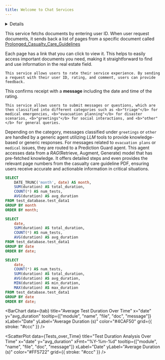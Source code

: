 ```yaml
---
title: Welcome to Chat Services
---
```


<Details title='Intro '>
  A service that facilitates uniform interaction for users with agents and LLMS across the real estate sector.

</Details>

<Accordion>
  <AccordionItem title="Content Service">

This service fetchs documents by entering user ID. When user request documents, it sends back a list of pages from a specific document called [Prolonged_Casualty_Care_Guidelines](/static/21-12_JTS_Prolonged_Casualty_Care_Guidelines.pdf)

Each page has a link that you can click to view it. This helps to easily access important documents you need, making it straightforward to find and use information in the real estate field.

  </AccordionItem>
  <AccordionItem title="Rating Service">

    This service allows users to rate their service experience. By sending a request with their user ID, rating, and comment, users can provide feedback.

This confirms receipt with a <b>message</b> including the date and time of the rating. 

  </AccordionItem>
  <AccordionItem title="Agent Interaction">

    This service allows users to submit messages or questions, which are then classified into different categories such as <b>"triage"</b> for medical emergencies, <b>"evacuation planning"</b> for disaster scenarios, <b>"greetings"</b> for social interactions, and <b>"other"</b> for general queries.

Depending on the category, messages classified under `greetings` or `other` are handled by a generic agent utilizing _LLM_ tools to provide knowledge-based or generic responses. For messages related to `evacuation plans` or `medical` issues, they are routed to a Prediction Guard agent. This agent accesses data from a _RAG_(Retrieve, Augment, Generate) model that has pre-fetched knowledge. It offers detailed steps and even provides the relevant page numbers from the casualty care guideline PDF, ensuring users receive accurate and actionable information in critical situations.

  </AccordionItem>
</Accordion>

<!-- <DownloadData data={name} text="Click Here"/> -->

<!-- <Tabs>
    <Tab label="First Tab">
        Content of the First Tab

        You can use **markdown** here too!
    </Tab>
    <Tab label="Second Tab">
        Content of the Second Tab

        Here's a [link](https://www.google.com)
    </Tab>
</Tabs> -->

<!-- Query to get total duration and number of tests per month -->
```sql table1
SELECT
    DATE_TRUNC('month', date) AS month,
    SUM(duration) AS total_duration,
    COUNT(*) AS num_tests,
    AVG(duration) AS avg_duration
FROM test_database.test_data1
GROUP BY month
ORDER BY month;
```

<!-- 
 Query to get total duration and number of tests per day -->
```sql table2
SELECT
    date,
    SUM(duration) AS total_duration,
    COUNT(*) AS num_tests,
    AVG(duration) AS avg_duration
FROM test_database.test_data1
GROUP BY date
ORDER BY date;
```

```sql Tests_over_Time
SELECT
    date,
    COUNT(*) AS num_tests,
    SUM(duration) AS total_duration,
    AVG(duration) AS avg_duration,
    MIN(duration) AS min_duration,
    MAX(duration) AS max_duration
FROM test_database.test_data1
GROUP BY date
ORDER BY date;
```


<!-- <Details title="Definitions">
    
    Definition of metrics in Solutions Targets

    ### Time to Proposal

    Average number of days it takes to create a proposal for a customer

    *Calculation:*
    Sum of the number of days it took to create each proposal, divided by the number of proposals created

    *Source:*
    Hubspot

</Details> -->

<!-- <BigLink href='page1'>
  My Big Link
</BigLink> -->

<!-- ## title: Evidence uses Markdown

Markdown can be used to write expressively in text.

- it supports lists,
- **bolding**, _italics_ and `inline code`,
- links to [external sites](https://google.com) and other [Evidence pages](page1)

{@partial "my-first-partial.md"}

And some content specific to this page.

# This is my first partial

This is some content in the partial.

-- ```python
-- names = ["Alice", "Bob", "Charlie"]

-- for name in names:
--     print("Hello, " + name)
-- ```

> This is a blockquote
>
> It can span multiple lines
>
> > And can be nested

## Images 🖼️

![Logo](/static/1.jpeg) -->



<!-- <Dropdown data={categories1} name=category value=category>
    <DropdownOption value="%" valueLabel="All Categories"/>
</Dropdown> -->

<!-- <Dropdown name=year>
    <DropdownOption value=% valueLabel="All Years"/>
    <DropdownOption value=2019/>
    <DropdownOption value=2020/>
    <DropdownOption value=2021/>
</Dropdown> -->

<!-- test_database.test_data -->



<BarChart
    data={tab}
    title="Average Test Duration Over Time"
    x="date"
    y="avg_duration"
    tooltip={["module", "name", "file", "doc", "message"]}
    xLabel="Date"
    yLabel="Average Duration (s)"
    color="#4CAF50"
    grid={{ stroke: "#ccc" }}
/>

<ScatterPlot
    data={Tests_over_Time}
    title="Test Duration Analysis Over Time"
    x="date"
    y="avg_duration"
    xFmt="%Y-%m-%d"
    tooltip={["module", "name", "file", "doc", "message"]}
    xLabel="Date"
    yLabel="Average Duration (s)"
    color="#FF5722"
    grid={{ stroke: "#ccc" }}
/>

<DataTable 
data={Tests_over_Time}
/>

<!-- -- Line chart to visualize the total duration of tests by month -->
<LineChart
    data={table1}
    x="month"
    y="total_duration"
    xLabel="Month"
    yLabel="Total Duration (seconds)"
    title="Total Duration of Tests by Month"
    tooltip="Total Duration"
/>

<!-- -- Bar chart to visualize the average duration of tests by month -->
<BarChart
    data={table1}
    x="month"
    y="avg_duration"
    xLabel="Month"
    yLabel="Average Duration (seconds)"
    title="Average Duration of Tests by Month"
    tooltip="Avg Duration"
/>
